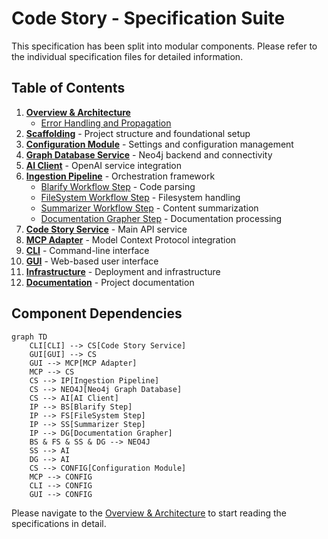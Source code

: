 # Code Story - Specification Suite

This specification has been split into modular components. Please refer to the individual specification files for detailed information.

## Table of Contents

1. **[Overview & Architecture](./01-overview/overview.md)**
   - [Error Handling and Propagation](./01-overview/error-handling.md)
2. **[Scaffolding](./02-scaffolding/scaffolding.md)** - Project structure and foundational setup 
3. **[Configuration Module](./03-configuration/configuration.md)** - Settings and configuration management
4. **[Graph Database Service](./04-graph-database/graph-database.md)** - Neo4j backend and connectivity
5. **[AI Client](./05-ai-client/ai-client.md)** - OpenAI service integration
6. **[Ingestion Pipeline](./06-ingestion-pipeline/ingestion-pipeline.md)** - Orchestration framework
   - [Blarify Workflow Step](./07-blarify-step/blarify-step.md) - Code parsing
   - [FileSystem Workflow Step](./08-filesystem-step/filesystem-step.md) - Filesystem handling
   - [Summarizer Workflow Step](./09-summarizer-step/summarizer-step.md) - Content summarization
   - [Documentation Grapher Step](./10-docgrapher-step/docgrapher-step.md) - Documentation processing
7. **[Code Story Service](./11-code-story-service/code-story-service.md)** - Main API service
8. **[MCP Adapter](./12-mcp-adapter/mcp-adapter.md)** - Model Context Protocol integration
9. **[CLI](./13-cli/cli.md)** - Command-line interface
10. **[GUI](./14-gui/gui.md)** - Web-based user interface
11. **[Infrastructure](./15-infra/infra.md)** - Deployment and infrastructure
12. **[Documentation](./16-documentation/documentation.md)** - Project documentation

## Component Dependencies

```mermaid
graph TD
    CLI[CLI] --> CS[Code Story Service]
    GUI[GUI] --> CS
    GUI --> MCP[MCP Adapter]
    MCP --> CS
    CS --> IP[Ingestion Pipeline]
    CS --> NEO4J[Neo4j Graph Database]
    CS --> AI[AI Client]
    IP --> BS[Blarify Step]
    IP --> FS[FileSystem Step]
    IP --> SS[Summarizer Step]
    IP --> DG[Documentation Grapher]
    BS & FS & SS & DG --> NEO4J
    SS --> AI
    DG --> AI
    CS --> CONFIG[Configuration Module]
    MCP --> CONFIG
    CLI --> CONFIG
    GUI --> CONFIG
```

Please navigate to the [Overview & Architecture](./01-overview/overview.md) to start reading the specifications in detail.